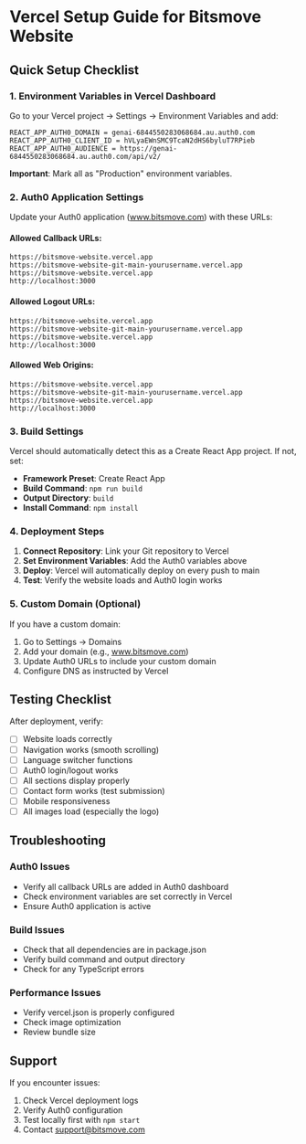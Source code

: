 # Vercel Setup Guide for Bitsmove Website

## Quick Setup Checklist

### 1. Environment Variables in Vercel Dashboard

Go to your Vercel project → Settings → Environment Variables and add:

```
REACT_APP_AUTH0_DOMAIN = genai-6844550283068684.au.auth0.com
REACT_APP_AUTH0_CLIENT_ID = hVLyaEWnSMC9TcaN2dHS6byluT7RPieb  
REACT_APP_AUTH0_AUDIENCE = https://genai-6844550283068684.au.auth0.com/api/v2/
```

**Important**: Mark all as "Production" environment variables.

### 2. Auth0 Application Settings

Update your Auth0 application (www.bitsmove.com) with these URLs:

#### Allowed Callback URLs:
```
https://bitsmove-website.vercel.app
https://bitsmove-website-git-main-yourusername.vercel.app
https://bitsmove-website.vercel.app
http://localhost:3000
```

#### Allowed Logout URLs:
```
https://bitsmove-website.vercel.app
https://bitsmove-website-git-main-yourusername.vercel.app
https://bitsmove-website.vercel.app
http://localhost:3000
```

#### Allowed Web Origins:
```
https://bitsmove-website.vercel.app
https://bitsmove-website-git-main-yourusername.vercel.app
https://bitsmove-website.vercel.app
http://localhost:3000
```

### 3. Build Settings

Vercel should automatically detect this as a Create React App project. If not, set:

- **Framework Preset**: Create React App
- **Build Command**: `npm run build`
- **Output Directory**: `build`
- **Install Command**: `npm install`

### 4. Deployment Steps

1. **Connect Repository**: Link your Git repository to Vercel
2. **Set Environment Variables**: Add the Auth0 variables above
3. **Deploy**: Vercel will automatically deploy on every push to main
4. **Test**: Verify the website loads and Auth0 login works

### 5. Custom Domain (Optional)

If you have a custom domain:

1. Go to Settings → Domains
2. Add your domain (e.g., www.bitsmove.com)
3. Update Auth0 URLs to include your custom domain
4. Configure DNS as instructed by Vercel

## Testing Checklist

After deployment, verify:

- [ ] Website loads correctly
- [ ] Navigation works (smooth scrolling)
- [ ] Language switcher functions
- [ ] Auth0 login/logout works
- [ ] All sections display properly
- [ ] Contact form works (test submission)
- [ ] Mobile responsiveness
- [ ] All images load (especially the logo)

## Troubleshooting

### Auth0 Issues
- Verify all callback URLs are added in Auth0 dashboard
- Check environment variables are set correctly in Vercel
- Ensure Auth0 application is active

### Build Issues
- Check that all dependencies are in package.json
- Verify build command and output directory
- Check for any TypeScript errors

### Performance Issues
- Verify vercel.json is properly configured
- Check image optimization
- Review bundle size

## Support

If you encounter issues:
1. Check Vercel deployment logs
2. Verify Auth0 configuration
3. Test locally first with `npm start`
4. Contact support@bitsmove.com
